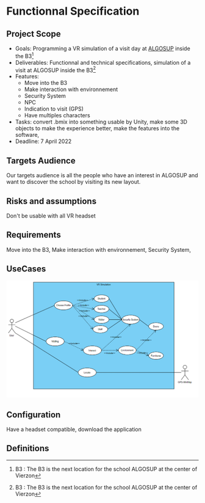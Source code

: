 # Functionnal Specification 

## Project Scope

- Goals: Programming a VR simulation of a visit day at [ALGOSUP](https://www.algosup.com/) inside the B3[^1] 
- Deliverables: Functionnal and technical specifications, simulation of a visit at ALGOSUP inside the B3[^1] 
- Features: 
    - Move into the B3
    - Make interaction with environnement
    - Security System
    - NPC 
    - Indication to visit (GPS)
    - Have multiples characters 
- Tasks: convert .bmix into something usable by Unity, make some 3D objects to make the experience better, make the features into the software, 
- Deadline: 7 April 2022
<!-- WIP -->
## Targets Audience 

Our targets audience is all the people who have an interest in ALGOSUP and want to discover the school by visiting its new layout.

## Risks and assumptions

Don't be usable with all VR headset
<!-- WIP -->

## Requirements

Move into the B3, Make interaction with environnement, Security System, 
<!-- WIP -->

## UseCases

![SADC](./UseCases.png)

## Configuration 

Have a headset compatible, download the application 

<!-- ## Non functionnal requirements 

NPC,  -->

<!-- ## Error reporting -->

## Definitions 

[^1]: B3 : The B3 is the next location for the school ALGOSUP at the center of Vierzon

[^2]: NPC : NPC stand for Non Playable Character, will be an A.I implemented in the application,

[^3]: VR : VR stand for Virtual Reality, 
